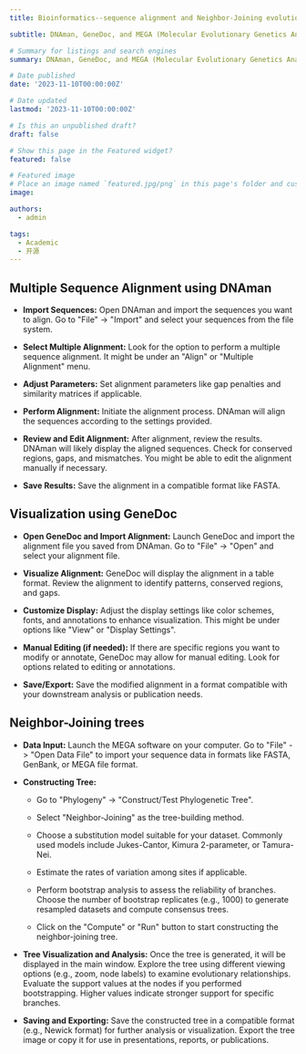 ```yaml
---
title: Bioinformatics--sequence alignment and Neighbor-Joining evolutionary trees

subtitle: DNAman, GeneDoc, and MEGA (Molecular Evolutionary Genetics Analysis) are commonly used bioinformatics software tools. DNAman directly performs multiple sequence alignments, while GeneDoc helps visualize and refine existing alignments, and then uses MEGA to create Neighbor-Joining evolutionary trees.

# Summary for listings and search engines
summary: DNAman, GeneDoc, and MEGA (Molecular Evolutionary Genetics Analysis) are commonly used bioinformatics software tools. DNAman directly performs multiple sequence alignments, while GeneDoc helps visualize and refine existing alignments, and then uses MEGA to create Neighbor-Joining evolutionary trees.

# Date published
date: '2023-11-10T00:00:00Z'

# Date updated
lastmod: '2023-11-10T00:00:00Z'

# Is this an unpublished draft?
draft: false

# Show this page in the Featured widget?
featured: false

# Featured image
# Place an image named `featured.jpg/png` in this page's folder and customize its options here.
image:

authors:
  - admin

tags:
  - Academic
  - 开源
---
```

## Multiple Sequence Alignment using DNAman

- **Import Sequences:** Open DNAman and import the sequences you want to align. Go to "File" -> "Import" and select your sequences from the file system.
  
- **Select Multiple Alignment:** Look for the option to perform a multiple sequence alignment. It might be under an "Align" or "Multiple Alignment" menu.

- **Adjust Parameters:** Set alignment parameters like gap penalties and similarity matrices if applicable.

- **Perform Alignment:** Initiate the alignment process. DNAman will align the sequences according to the settings provided.

- **Review and Edit Alignment:** After alignment, review the results. DNAman will likely display the aligned sequences. Check for conserved regions, gaps, and mismatches. You might be able to edit the alignment manually if necessary.
  
- **Save Results:** Save the alignment in a compatible format like FASTA.
  
## Visualization using GeneDoc

- **Open GeneDoc and Import Alignment:** Launch GeneDoc and import the alignment file you saved from DNAman. Go to "File" -> "Open" and select your alignment file.
  
- **Visualize Alignment:** GeneDoc will display the alignment in a table format. Review the alignment to identify patterns, conserved regions, and gaps.

- **Customize Display:** Adjust the display settings like color schemes, fonts, and annotations to enhance visualization. This might be under options like "View" or "Display Settings".

- **Manual Editing (if needed):** If there are specific regions you want to modify or annotate, GeneDoc may allow for manual editing. Look for options related to editing or annotations.

 - **Save/Export:** Save the modified alignment in a format compatible with your downstream analysis or publication needs.

## Neighbor-Joining trees

- **Data Input:** Launch the MEGA software on your computer. Go to "File" -> "Open Data File" to import your sequence data in formats like FASTA, GenBank, or MEGA file format.
  
- **Constructing Tree:**
  
   * Go to "Phylogeny" -> "Construct/Test Phylogenetic Tree".
     
   * Select "Neighbor-Joining" as the tree-building method.
     
   * Choose a substitution model suitable for your dataset. Commonly used models include Jukes-Cantor, Kimura 2-parameter, or Tamura-Nei.
     
   * Estimate the rates of variation among sites if applicable.
   
   * Perform bootstrap analysis to assess the reliability of branches. Choose the number of bootstrap replicates (e.g., 1000) to generate resampled datasets and compute consensus trees.
   
   * Click on the "Compute" or "Run" button to start constructing the neighbor-joining tree.

- **Tree Visualization and Analysis:** Once the tree is generated, it will be displayed in the main window. Explore the tree using different viewing options (e.g., zoom, node labels) to examine evolutionary relationships. Evaluate the support values at the nodes if you performed bootstrapping. Higher values indicate stronger support for specific branches.

- **Saving and Exporting:** Save the constructed tree in a compatible format (e.g., Newick format) for further analysis or visualization. Export the tree image or copy it for use in presentations, reports, or publications.
 

